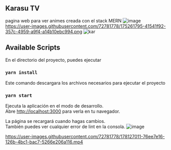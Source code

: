 ## Karasu TV
pagina web para ver animes creada con el stack MERN
![image](https://user-images.githubusercontent.com/72781778/175749865-f577e69d-ef35-4a65-b60a-88690d2583b4.png)
https://user-images.githubusercontent.com/72781778/175261795-41541f92-357c-4959-a9f4-a14b10ebc994.png
![kar](https://user-images.githubusercontent.com/72781778/180122389-3f8b4481-c382-4fc9-85f7-fee7953a6bce.png)

## Available Scripts


En el directorio del proyecto, puedes ejecutar
### `yarn install`

Este comando descargara los archivos necesarios para ejecutar el proyecto

### `yarn start`

Ejecuta la aplicación en el modo de desarrollo.\
Abre [http://localhost:3000](http://localhost:3000) para verla en tu navegador.

La página se recargará cuando hagas cambios.\
También puedes ver cualquier error de lint en la consola.
![image](https://user-images.githubusercontent.com/72781778/175756132-7ea744a8-00c1-4002-83b7-0c3d4b16a831.png)



https://user-images.githubusercontent.com/72781778/178127011-76ee7e16-126b-4bc1-bac7-5266e206a116.mp4

